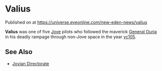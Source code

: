 # Valius
Published on  at https://universe.eveonline.com/new-eden-news/valius

**Valius** was one of five [Jove](6xoRWydZHCG4nplVmqXV9G) pilots who followed
the maverick [General Ouria](2Og5aR1ZiiVEYPgx9FJcPg) in his deadly rampage
through non-Jove space in the year [yc105](7fPQjSvh0UicNGNdh3nVkd).

See Also
--------
-   [Jovian Directorate](LnfvFctQjjYSZkNtlIWH1)
